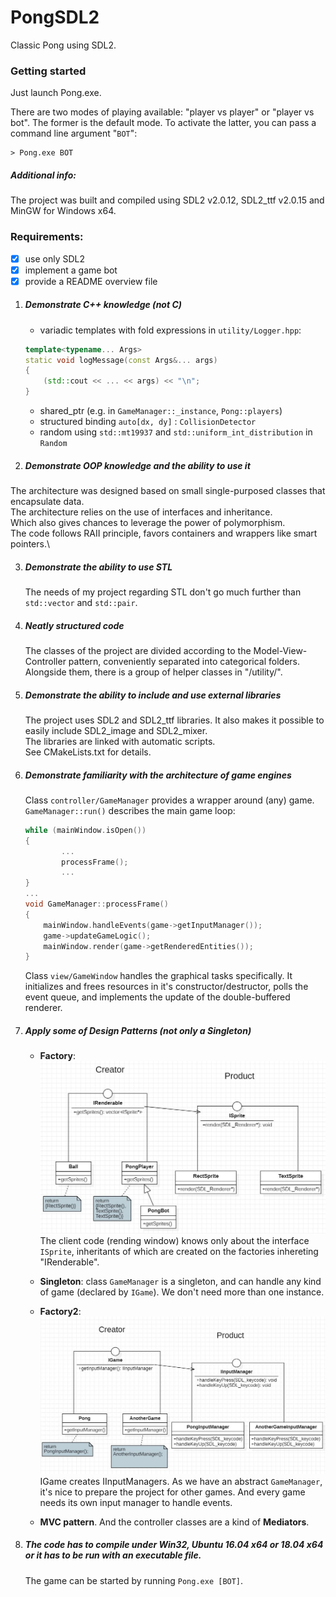 # PongSDL2
Classic Pong using SDL2. <p><p>

### Getting started
Just launch Pong.exe. <p>
There are two modes of playing available: "player vs player" or "player vs bot".
The former is the default mode.
To activate the latter, you can pass a command line argument "`BOT`": 
```
> Pong.exe BOT
```
##### Additional info:
The project was built and compiled using SDL2 v2.0.12, SDL2_ttf v2.0.15 and MinGW for Windows x64.
<p><p><p>

### Requirements:
- [x] use only SDL2
- [x] implement a game bot
- [x] provide a README overview file

1. ##### Demonstrate C++ knowledge (not C) 
    * variadic templates with fold expressions in `utility/Logger.hpp`:
    ```c++
    template<typename... Args>
    static void logMessage(const Args&... args)
    {
        (std::cout << ... << args) << "\n";
    }
    ```

    * shared_ptr (e.g. in `GameManager::_instance`, `Pong::players`)
    * structured binding `auto[dx, dy]` : `CollisionDetector`
    * random using `std::mt19937` and `std::uniform_int_distribution` in `Random`

2. ##### Demonstrate OOP knowledge and the ability to use it
  The architecture was designed based on small single-purposed classes that encapsulate data.\
  The architecture relies on the use of interfaces and inheritance.\
  Which also gives chances to leverage the power of polymorphism.\
  The code follows RAII principle, favors containers and wrappers like smart pointers.\
  
3. ##### Demonstrate the ability to use STL
     The needs of my project regarding STL don't go much further than `std::vector` and `std::pair`.
4. ##### Neatly structured code
     The classes of the project are divided according to the Model-View-Controller pattern, conveniently separated into categorical folders.\
     Alongside them, there is a group of helper classes in "/utility/".
5. ##### Demonstrate the ability to include and use external libraries
     The project uses SDL2 and SDL2_ttf libraries. It also makes it possible to easily include SDL2_image and SDL2_mixer.\
     The libraries are linked with automatic scripts.\
     See CMakeLists.txt for details.
6. ##### Demonstrate familiarity with the architecture of game engines
     Class `controller/GameManager` provides a wrapper around (any) game. `GameManager::run()` describes the main game loop:
    ```c++
    while (mainWindow.isOpen())
    {
            ...   
            processFrame();
            ...
    }
    ...
    void GameManager::processFrame()
    {
        mainWindow.handleEvents(game->getInputManager());
        game->updateGameLogic();
        mainWindow.render(game->getRenderedEntities());
    }
    ```
   Class `view/GameWindow` handles the graphical tasks specifically. It initializes and frees resources in it's constructor/destructor, 
   polls the event queue, and implements the update of the double-buffered renderer.
7. ##### Apply some of Design Patterns (not only a Singleton)
    - **Factory**: ![](assets/diagrams/SpriteFactory.JPG)
    The client code (rending window) knows only about the interface `ISprite`, inheritants of which are created on the factories inhereting "IRenderable". <p>
    - **Singleton**: class `GameManager` is a singleton, and can handle any kind of game (declared by `IGame`). We don't need more than one instance. <p>
    - **Factory2**: ![](assets/diagrams/InputManagerFactory.JPG)
    IGame creates IInputManagers. As we have an abstract `GameManager`, it's nice to prepare the project for other games. And every game needs its own input manager to handle events. <p>
    - **MVC pattern**. And the controller classes are a kind of **Mediators**.
8. ##### The code has to compile under Win32, Ubuntu 16.04 x64 or 18.04 x64 or it has to be run with an executable file.
     The game can be started by running `Pong.exe [BOT]`. 
